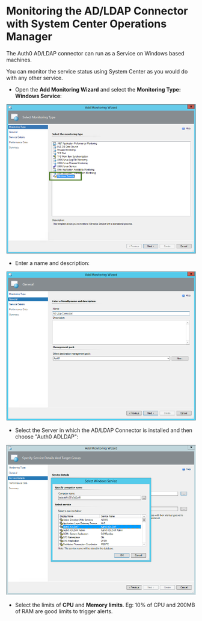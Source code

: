 # Monitoring the AD/LDAP Connector with System Center Operations Manager

The Auth0 AD/LDAP connector can run as a Service on Windows based machines.

You can monitor the service status using System Center as you would do with any other service.

* Open the __Add Monitoring Wizard__ and select the __Monitoring Type: Windows Service__:

![ss-2014-12-11T22-48-51.png](../../media/articles/connector/ss-2014-12-11T22-48-51.png)

* Enter a name and description:

![ss-2014-12-11T22-49-57.png](../../media/articles/connector/ss-2014-12-11T22-49-57.png)

* Select the Server in which the AD/LDAP Connector is installed and then choose "Auth0 ADLDAP":

![ss-2014-12-11T22-50-37.png](../../media/articles/connector/ss-2014-12-11T22-50-37.png)

* Select the limits of **CPU** and **Memory limits**. Eg: 10% of CPU and 200MB of RAM are good limits to trigger alerts.
